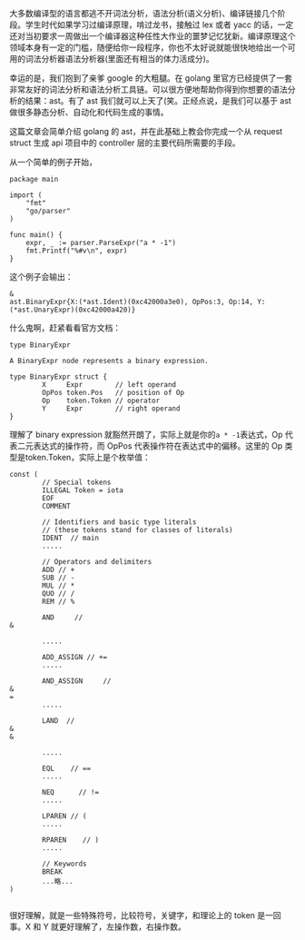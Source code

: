 大多数编译型的语言都逃不开词法分析，语法分析\(语义分析\)、编译链接几个阶段。学生时代如果学习过编译原理，啃过龙书，接触过 lex 或者 yacc 的话，一定还对当初要求一周做出一个编译器这种任性大作业的噩梦记忆犹新。编译原理这个领域本身有一定的门槛，随便给你一段程序，你也不太好说就能很快地给出一个可用的词法分析器语法分析器\(里面还有相当的体力活成分\)。

幸运的是，我们抱到了亲爹 google 的大粗腿。在 golang 里官方已经提供了一套非常友好的词法分析和语法分析工具链。可以很方便地帮助你得到你想要的语法分析的结果：ast。有了 ast 我们就可以上天了\(笑。正经点说，是我们可以基于 ast 做很多静态分析、自动化和代码生成的事情。

这篇文章会简单介绍 golang 的 ast，并在此基础上教会你完成一个从 request struct 生成 api 项目中的 controller 层的主要代码所需要的手段。

从一个简单的例子开始，

```
package main

import (
    "fmt"
    "go/parser"
)

func main() {
    expr, _ := parser.ParseExpr("a * -1")
    fmt.Printf("%#v\n", expr)
}

```

这个例子会输出：

```
&
ast.BinaryExpr{X:(*ast.Ident)(0xc42000a3e0), OpPos:3, Op:14, Y:(*ast.UnaryExpr)(0xc42000a420)}

```

什么鬼啊，赶紧看看官方文档：

```
type BinaryExpr

A BinaryExpr node represents a binary expression.

type BinaryExpr struct {
        X     Expr        // left operand
        OpPos token.Pos   // position of Op
        Op    token.Token // operator
        Y     Expr        // right operand
}

```

理解了 binary expression 就豁然开朗了，实际上就是你的`a * -1`表达式，Op 代表二元表达式的操作符，而 OpPos 代表操作符在表达式中的偏移。这里的 Op 类型是token.Token，实际上是个枚举值：

```
const (
        // Special tokens
        ILLEGAL Token = iota
        EOF
        COMMENT

        // Identifiers and basic type literals
        // (these tokens stand for classes of literals)
        IDENT  // main
        .....

        // Operators and delimiters
        ADD // +
        SUB // -
        MUL // *
        QUO // /
        REM // %

        AND     // 
&

        .....

        ADD_ASSIGN // +=
        .....

        AND_ASSIGN     // 
&
=
        .....

        LAND  // 
&
&

        .....

        EQL    // ==
        .....

        NEQ      // !=
        .....

        LPAREN // (
        .....

        RPAREN    // )
        .....

        // Keywords
        BREAK
        ...略...
)


```

很好理解，就是一些特殊符号，比较符号，关键字，和理论上的 token 是一回事。X 和 Y 就更好理解了，左操作数，右操作数。

